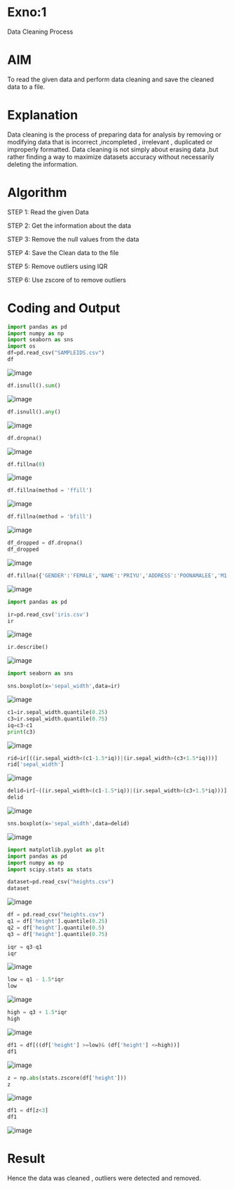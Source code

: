 # Exno:1
Data Cleaning Process

# AIM
To read the given data and perform data cleaning and save the cleaned data to a file.

# Explanation
Data cleaning is the process of preparing data for analysis by removing or modifying data that is incorrect ,incompleted , irrelevant , duplicated or improperly formatted. Data cleaning is not simply about erasing data ,but rather finding a way to maximize datasets accuracy without necessarily deleting the information.

# Algorithm
STEP 1: Read the given Data

STEP 2: Get the information about the data

STEP 3: Remove the null values from the data

STEP 4: Save the Clean data to the file

STEP 5: Remove outliers using IQR

STEP 6: Use zscore of to remove outliers

# Coding and Output 


```py
import pandas as pd
import numpy as np
import seaborn as sns
import os 
df=pd.read_csv("SAMPLEIDS.csv")
df
```
![image](https://github.com/Moonesh0805/exno1/assets/138849189/6534a3d9-b581-4aef-a6fb-3fa27e6418b6)
```py
df.isnull().sum()
```
![image](https://github.com/Moonesh0805/exno1/assets/138849189/75492be5-e008-40d4-8e07-06b3736a89fb)
```py
df.isnull().any()
```
![image](https://github.com/Moonesh0805/exno1/assets/138849189/8b053ef6-365a-4ba4-9cf9-3292ce288dc4)
```py
df.dropna()
```
![image](https://github.com/Moonesh0805/exno1/assets/138849189/450cc17d-6c5e-4490-88ea-7b5a1fabff23)
```py
df.fillna(0)
```
![image](https://github.com/Moonesh0805/exno1/assets/138849189/8fb047b1-0a76-4d05-ba34-3c354f63b580)
```py
df.fillna(method = 'ffill')
```
![image](https://github.com/Moonesh0805/exno1/assets/138849189/1f9f3a5a-c7e2-4bf4-aa94-18aaaedda7be)
```py
df.fillna(method = 'bfill')
```
![image](https://github.com/Moonesh0805/exno1/assets/138849189/ef27d752-eb66-452f-aa46-62a9829804fb)
```py
df_dropped = df.dropna()
df_dropped
```
![image](https://github.com/Moonesh0805/exno1/assets/138849189/3aa259d7-02d7-4584-a60d-5ecfd35c6d89)
```py
df.fillna({'GENDER':'FEMALE','NAME':'PRIYU','ADDRESS':'POONAMALEE','M1':98,'M2':87,'M3':76,'M4':92,'TOTAL':305,'AVG':89.999999})
```
![image](https://github.com/Moonesh0805/exno1/assets/138849189/e2676988-2a63-46f8-9e23-068e0ea644c2)
     
```py
import pandas as pd
```
```py
ir=pd.read_csv('iris.csv')
ir
```
![image](https://github.com/Moonesh0805/exno1/assets/138849189/f64f8081-b37c-4c2d-ade0-2040460b19e5)
```py
ir.describe()
```
![image](https://github.com/Moonesh0805/exno1/assets/138849189/2bb7225e-a976-456b-8530-a0dd15668fd1)
```py
import seaborn as sns
```
```py
sns.boxplot(x='sepal_width',data=ir)
```
![image](https://github.com/Moonesh0805/exno1/assets/138849189/e2fa7ff8-9d0f-4d28-b1ff-63406532caa6)
```py
c1=ir.sepal_width.quantile(0.25)
c3=ir.sepal_width.quantile(0.75)
iq=c3-c1
print(c3)
```
![image](https://github.com/Moonesh0805/exno1/assets/138849189/c5cc693b-e266-474d-b840-f6ff5b2937c2)
```py
rid=ir[((ir.sepal_width<(c1-1.5*iq))|(ir.sepal_width>(c3+1.5*iq)))]
rid['sepal_width']
```
![image](https://github.com/Moonesh0805/exno1/assets/138849189/785c09e7-25e9-4a08-9fcd-92970c6df6c4)
```py
delid=ir[~((ir.sepal_width<(c1-1.5*iq))|(ir.sepal_width>(c3+1.5*iq)))]
delid
```
![image](https://github.com/Moonesh0805/exno1/assets/138849189/b7ddd65d-7384-4f8c-b13b-dc7563c1ddf9)
```py
sns.boxplot(x='sepal_width',data=delid)
```
![image](https://github.com/Moonesh0805/exno1/assets/138849189/04b38063-f18e-489c-8391-0540950c4d78)

```py                            
import matplotlib.pyplot as plt
import pandas as pd
import numpy as np
import scipy.stats as stats
```
```py
dataset=pd.read_csv("heights.csv")
dataset
```
![image](https://github.com/Moonesh0805/exno1/assets/138849189/c0aff136-18fd-4e0d-bc44-54c521438496)
```py
df = pd.read_csv("heights.csv")
q1 = df['height'].quantile(0.25)
q2 = df['height'].quantile(0.5)
q3 = df['height'].quantile(0.75)
```
```py
iqr = q3-q1
iqr
```
![image](https://github.com/Moonesh0805/exno1/assets/138849189/29935765-99ce-4650-99df-96da5b69f3e9)
```py
low = q1 - 1.5*iqr
low
```
![image](https://github.com/Moonesh0805/exno1/assets/138849189/6e7332ba-bb7a-4a07-bf1d-8c663953ae2f)
```py
high = q3 + 1.5*iqr
high
```
![image](https://github.com/Moonesh0805/exno1/assets/138849189/b2a02bc0-69fe-4cd4-9496-ca933582f52f)
```py
df1 = df[((df['height'] >=low)& (df['height'] <=high))]
df1
```
![image](https://github.com/Moonesh0805/exno1/assets/138849189/4684ddc3-f251-4f5e-8b42-54ff73e19b5a)
```py
z = np.abs(stats.zscore(df['height']))
z
```
![image](https://github.com/Moonesh0805/exno1/assets/138849189/9a451553-20c3-4503-9842-6ef06c92f108)
```py
df1 = df[z<3]
df1
```
![image](https://github.com/Moonesh0805/exno1/assets/138849189/a989a05c-df8a-45a8-9052-70c6d58361fe)

# Result
 Hence the data was cleaned , outliers were detected and removed.
